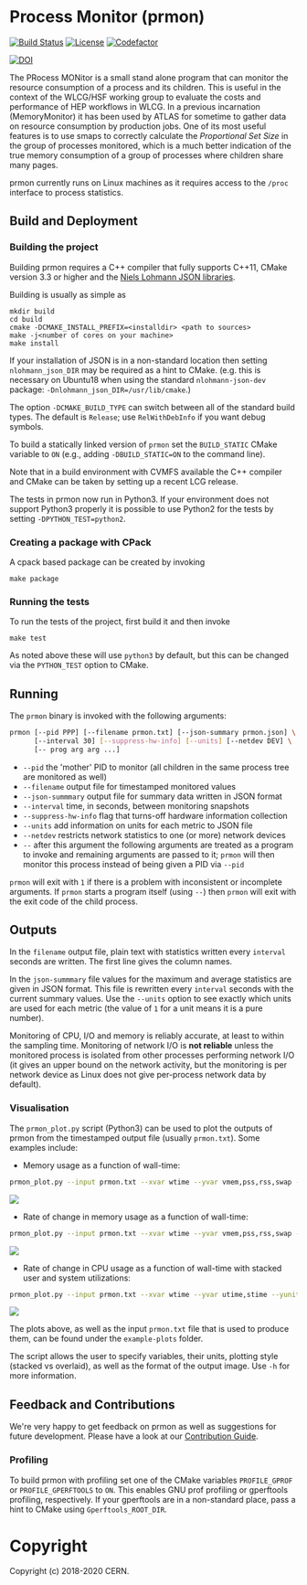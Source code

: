 # Process Monitor (prmon)

[![Build Status][build-img]][build-link]  [![License][license-img]][license-url] [![Codefactor][codefactor-img]][codefactor-url]

[build-img]: https://github.com/HSF/prmon/workflows/CI/badge.svg?branch=master
[build-link]: https://github.com/HSF/prmon/actions?query=workflow%3ACI+branch%3Amaster
[license-img]: https://img.shields.io/github/license/hsf/prmon.svg
[license-url]: https://github.com/hsf/prmon/blob/master/LICENSE
[codefactor-img]: https://www.codefactor.io/repository/github/HSF/prmon/badge
[codefactor-url]: https://www.codefactor.io/repository/github/HSF/prmon

[![DOI](https://zenodo.org/badge/DOI/10.5281/zenodo.2554202.svg)](https://doi.org/10.5281/zenodo.2554202)

The PRocess MONitor is a small stand alone program that can monitor
the resource consumption of a process and its children. This is
useful in the context of the WLCG/HSF working group to evaluate
the costs and performance of HEP workflows in WLCG. In a previous
incarnation (MemoryMonitor) it has been used by ATLAS for sometime to
gather data on resource consumption by production jobs. One of its
most useful features is to use smaps to correctly calculate the
*Proportional Set Size* in the group of processes monitored, which
is a much better indication of the true memory consumption of
a group of processes where children share many pages.

prmon currently runs on Linux machines as it requires access to the
`/proc` interface to process statistics.

## Build and Deployment

### Building the project

Building prmon requires a C++ compiler that fully supports C++11,
CMake version 3.3 or
higher and the [Niels Lohmann JSON libraries](https://github.com/nlohmann/json).

Building is usually as simple as

    mkdir build
    cd build
    cmake -DCMAKE_INSTALL_PREFIX=<installdir> <path to sources>
    make -j<number of cores on your machine>
    make install

If your installation of JSON is in a non-standard location then
setting `nlohmann_json_DIR` may be required as a hint to CMake.
(e.g. this is necessary on Ubuntu18 when using the standard `nlohmann-json-dev`
package: `-Dnlohmann_json_DIR=/usr/lib/cmake`.)

The option `-DCMAKE_BUILD_TYPE` can switch between all of the standard
build types. The default is `Release`; use `RelWithDebInfo` if you want
debug symbols.

To build a statically linked version of `prmon` set the `BUILD_STATIC`
CMake variable to `ON` (e.g., adding `-DBUILD_STATIC=ON` to the
command line).

Note that in a build environment with CVMFS available the C++ compiler
and CMake can be taken by setting up a recent LCG release.

The tests in prmon now run in Python3. If your environment does not
support Python3 properly it is possible to use Python2 for the tests
by setting `-DPYTHON_TEST=python2`.

### Creating a package with CPack

A cpack based package can be created by invoking

    make package

### Running the tests

To run the tests of the project, first build it and then invoke

    make test

As noted above these will use `python3` by default, but this can
be changed via the `PYTHON_TEST` option to CMake.

## Running

The `prmon` binary is invoked with the following arguments:

```sh
prmon [--pid PPP] [--filename prmon.txt] [--json-summary prmon.json] \
      [--interval 30] [--suppress-hw-info] [--units] [--netdev DEV] \
      [-- prog arg arg ...]
```

* `--pid` the 'mother' PID to monitor (all children in the same process tree are monitored as well)
* `--filename` output file for timestamped monitored values
* `--json-summmary` output file for summary data written in JSON format
* `--interval` time, in seconds, between monitoring snapshots
* `--suppress-hw-info` flag that turns-off hardware information collection
* `--units` add information on units for each metric to JSON file
* `--netdev` restricts network statistics to one (or more) network devices
* `--` after this argument the following arguments are treated as a program to invoke
  and remaining arguments are passed to it; `prmon` will then monitor this process
  instead of being given a PID via `--pid`

`prmon` will exit with `1` if there is a problem with inconsistent or 
incomplete arguments. If `prmon` starts a program itself (using `--`) then
`prmon` will exit with the exit code of the child process.


## Outputs

In the `filename` output file, plain text with statistics written every
`interval` seconds are written. The first line gives the column names.

In the `json-summmary` file values for the maximum and average statistics
are given in JSON format. This file is rewritten every `interval` seconds
with the current summary values. Use the `--units` option to see exactly
which units are used for each metric (the value of `1` for a unit means
it is a pure number).

Monitoring of CPU, I/O and memory is reliably accurate, at least to within
the sampling time. Monitoring of network I/O is **not reliable** unless the
monitored process is isolated from other processes performing network I/O
(it gives an upper bound on the network activity, but the monitoring is
per network device as Linux does not give per-process network data by
default).

### Visualisation

The `prmon_plot.py` script (Python3) can be used to plot the outputs of prmon from the
timestamped output file (usually `prmon.txt`). Some examples include:

* Memory usage as a function of wall-time:
```sh
prmon_plot.py --input prmon.txt --xvar wtime --yvar vmem,pss,rss,swap --yunit GB
```
![](example-plots/PrMon_wtime_vs_vmem_pss_rss_swap.png)

* Rate of change in memory usage as a function of wall-time:
```sh
prmon_plot.py --input prmon.txt --xvar wtime --yvar vmem,pss,rss,swap --diff --yunit MB
```
![](example-plots/PrMon_wtime_vs_diff_vmem_pss_rss_swap.png)

* Rate of change in CPU usage as a function of wall-time with stacked
user and system utilizations:
```sh
prmon_plot.py --input prmon.txt --xvar wtime --yvar utime,stime --yunit SEC --diff --stacked
```
![](example-plots/PrMon_wtime_vs_diff_utime_stime.png)

The plots above, as well as the input `prmon.txt` file that is used
to produce them, can be found under the `example-plots` folder.

The script allows the user to specify variables, their units, plotting
style (stacked vs overlaid), as well as the format of the output image.
Use `-h` for more information.

## Feedback and Contributions

We're very happy to get feedback on prmon as well as suggestions for future
development. Please have a look at our [Contribution
Guide](doc/CONTRIBUTING.md).


### Profiling

To build prmon with profiling set one of the CMake variables
`PROFILE_GPROF` or `PROFILE_GPERFTOOLS` to `ON`. This enables
GNU prof profiling or gperftools profiling, respectively.
If your gperftools are in a non-standard place, pass a hint
to CMake using `Gperftools_ROOT_DIR`.


# Copyright

Copyright (c) 2018-2020 CERN.
